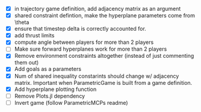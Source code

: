 - [x] in trajectory game definition, add adjacency matrix as an argument
- [x] shared constraint defintion, make the hyperplane parameters come from \theta
- [x] ensure that timestep delta is correctly accounted for. 
- [x] add thrust limits
- [x] compute angle between players for more than 2 players
- [ ] Make sure forward hyperplanes work for more than 2 players
- [x] Remove environment constraints altogether (instead of just commenting them out)
- [x] Add goals as a parameters
- [x] Num of shared inequality constarints should change w/ adjacency matrix. Important when ParametricGame is built from a game definition. 
- [x] Add hyperplane plotting function 
- [ ] Remove Plots.jl dependency
- [ ] Invert game (follow ParametricMCPs readme)